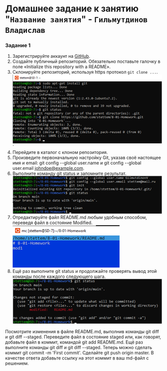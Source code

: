 # Домашнее задание к занятию "`Название занятия`" - `Гильмутдинов Владислав`

### Задание 1
1. Зарегистрируйте аккаунт на [GitHub](https://github.com/).
2. Создайте публичный репозиторий. Обязательно поставьте галочку в поле «Initialize this repository with a README».
3. Склонируйте репозиторий, используя https протокол `git clone ...`.
![Название скриншота 1](https://github.com/stettem/8-01-HW/blob/555a915c305fb8213b2bd6b7e1aafd8a5f3a214f/img/1.png)`
4. Перейдите в каталог с клоном репозитория.
5. Произведите первоначальную настройку Git, указав своё настоящее имя и email: git config --global user.name и git config --global user.email johndoe@example.com.
6. Выполните команду git status и запомните результат.
![Название скриншота 2](https://github.com/stettem/8-01-HW/blob/860cc69b5d887a52b4496ef0aff293c9497b33b8/img/3.png)
7. Отредактируйте файл README.md любым удобным способом, переведя файл в состояние Modified.
![Название скриншота 3](https://github.com/stettem/8-01-HW/blob/860cc69b5d887a52b4496ef0aff293c9497b33b8/img/4.png)
8. Ещё раз выполните git status и продолжайте проверять вывод этой команды после каждого следующего шага.
![Название скриншота 4](https://github.com/stettem/8-01-HW/blob/860cc69b5d887a52b4496ef0aff293c9497b33b8/img/5.png)

Посмотрите изменения в файле README.md, выполнив команды git diff и git diff --staged.
Переведите файл в состояние staged или, как говорят, добавьте файл в коммит, командой git add README.md.
Ещё раз выполните команды git diff и git diff --staged.
Теперь можно сделать коммит git commit -m 'First commit'.
Сделайте git push origin master.
В качестве ответа добавьте ссылку на этот коммит в ваш md-файл с решением.
